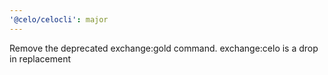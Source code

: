```yaml
---
'@celo/celocli': major
---
```


Remove the deprecated exchange:gold command. exchange:celo is a drop in replacement

